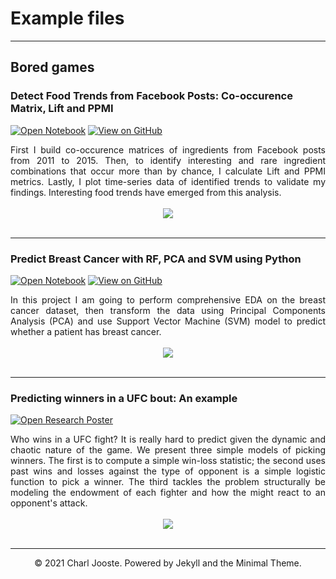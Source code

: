 # Example files
---
## Bored games

### Detect Food Trends from Facebook Posts: Co-occurence Matrix, Lift and PPMI

[![Open Notebook](https://img.shields.io/badge/Jupyter-Open_Notebook-blue?logo=Jupyter)](projects/detect-food-trends-facebook.html)
[![View on GitHub](https://img.shields.io/badge/GitHub-View_on_GitHub-blue?logo=GitHub)](https://github.com/chriskhanhtran/facebook-detect-food-trends)

<div style="text-align: justify">First I build co-occurence matrices of ingredients from Facebook posts from 2011 to 2015. Then, to identify interesting and rare ingredient combinations that occur more than by chance, I calculate Lift and PPMI metrics. Lastly, I plot time-series data of identified trends to validate my findings. Interesting food trends have emerged from this analysis.</div>
<br>
<center><img src="images/fb-food-trends.png"></center>
<br>

---
### Predict Breast Cancer with RF, PCA and SVM using Python

[![Open Notebook](https://img.shields.io/badge/Jupyter-Open_Notebook-blue?logo=Jupyter)](projects/breast-cancer.html)
[![View on GitHub](https://img.shields.io/badge/GitHub-View_on_GitHub-blue?logo=GitHub)](https://github.com/chriskhanhtran/predict-breast-cancer-with-rf-pca-svm/blob/master/breast-cancer.ipynb)

<div style="text-align: justify">In this project I am going to perform comprehensive EDA on the breast cancer dataset, then transform the data using Principal Components Analysis (PCA) and use Support Vector Machine (SVM) model to predict whether a patient has breast cancer.</div>
<br>
<center><img src="images/breast-cancer.png"/></center>
<br>

---
### Predicting winners in a UFC bout: An example

[![Open Research Poster](https://img.shields.io/badge/PDF-Open_Research_Poster-blue?logo=adobe-acrobat-reader&logoColor=white)](pdf/MMAStats.pdf)

<div style="text-align: justify">Who wins in a UFC fight? It is really hard to predict given the dynamic and chaotic nature of the game. We present three simple models of picking winners. The first is to compute a simple win-loss statistic; the second uses past wins and losses against the type of opponent is a simple logistic function to pick a winner. The third tackles the problem structurally be modeling the endowment of each fighter and how the might react to an opponent's attack.</div>
<br>
<center><img src="images/bac2018.JPG"/></center>
<br>

---
<center>© 2021 Charl Jooste. Powered by Jekyll and the Minimal Theme.</center>